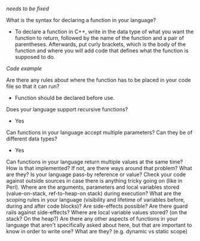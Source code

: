 *needs to be fixed*

What is the syntax for declaring a function in your language?
- To declare a function in C++, write in the data type of what you want the function to return, followed by the name of the function and a pair of parentheses. Afterwards, put curly brackets, which is the body of the function and where you will add code that defines what the function is supposed to do.
  
*Code example*

Are there any rules about where the function has to be placed in your code file so that it can run?
- Function should be declared before use.
  
Does your language support recursive functions?
- Yes
  
Can functions in your language accept multiple parameters?  Can they be of different data types?
- Yes
  
Can functions in your language return multiple values at the same time?  How is that implemented?  If not, are there ways around that problem?  What are they?
Is your language pass-by reference or value?  Check your code against outside sources in case there is anything tricky going on (like in Perl).
Where are the arguments, parameters and local variables stored (value-on-stack, ref-to-heap-on stack) during execution?
What are the scoping rules in your language (visibility and lifetime of variables before, during and after code blocks)?
Are side-effects possible? Are there guard rails against side-effects?
Where are local variable values stored? (on the stack? On the heap?)
Are there any other aspects of functions in your language that aren't specifically asked about here, but that are important to know in order to write one?  What are they? (e.g. dynamic vs static scope)
